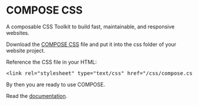 # COMPOSE CSS 

A composable CSS Toolkit to build fast, maintainable, and responsive websites.

Download the <a href="https://raw.githubusercontent.com/ulfschneider/compose-css/master/css/compose.css" download>COMPOSE CSS</a> file and put it into the css folder of your website project.

Reference the CSS file in your HTML:
<pre>&ltlink rel="stylesheet" type="text/css" href="/css/compose.css"></pre>
By then you are ready to use COMPOSE.

Read the [documentation](https://htmlpreview.github.io/?https://github.com/ulfschneider/compose-css/blob/master/index.html).